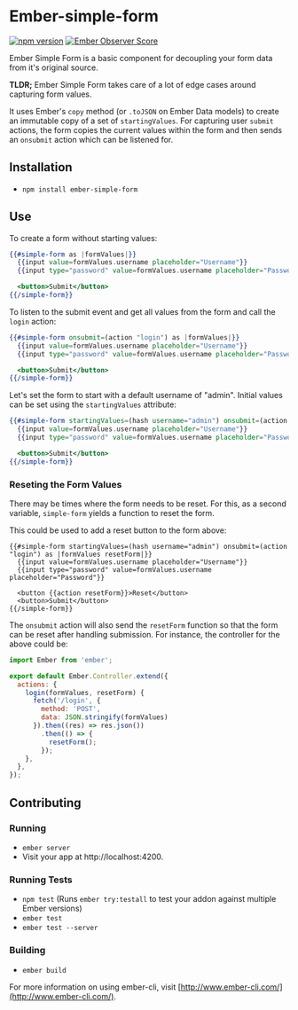 # Ember-simple-form

[![npm version](https://badge.fury.io/js/ember-simple-form.svg)](http://badge.fury.io/js/ember-simple-form)
[![Ember Observer Score](http://emberobserver.com/badges/ember-simple-form.svg)](http://emberobserver.com/addons/ember-simple-form)

Ember Simple Form is a basic component for decoupling your form data from it's original source.

**TLDR;** Ember Simple Form takes care of a lot of edge cases around capturing form values.


It uses Ember's `copy` method (or `.toJSON` on Ember Data models) to create an immutable copy of a set of `startingValues`.
For capturing user `submit` actions, the form copies the current values within the form and then sends an `onsubmit` action which can be listened for.

## Installation

* `npm install ember-simple-form`

## Use

To create a form without starting values:

```hbs
{{#simple-form as |formValues|}}
  {{input value=formValues.username placeholder="Username"}}
  {{input type="password" value=formValues.username placeholder="Password"}}

  <button>Submit</button>
{{/simple-form}}
```

To listen to the submit event and get all values from the form and call the `login` action:

```hbs
{{#simple-form onsubmit=(action "login") as |formValues|}}
  {{input value=formValues.username placeholder="Username"}}
  {{input type="password" value=formValues.username placeholder="Password"}}

  <button>Submit</button>
{{/simple-form}}
```

Let's set the form to start with a default username of "admin".
Initial values can be set using the `startingValues` attribute:

```hbs
{{#simple-form startingValues=(hash username="admin") onsubmit=(action "login") as |formValues|}}
  {{input value=formValues.username placeholder="Username"}}
  {{input type="password" value=formValues.username placeholder="Password"}}

  <button>Submit</button>
{{/simple-form}}
```

### Reseting the Form Values

There may be times where the form needs to be reset.
For this, as a second variable, `simple-form` yields a function to reset the form.

This could be used to add a reset button to the form above:

```htmlbars
{{#simple-form startingValues=(hash username="admin") onsubmit=(action "login") as |formValues resetForm|}}
  {{input value=formValues.username placeholder="Username"}}
  {{input type="password" value=formValues.username placeholder="Password"}}

  <button {{action resetForm}}>Reset</button>
  <button>Submit</button>
{{/simple-form}}
```

The `onsubmit` action will also send the `resetForm` function so that the form can be reset after handling submission.
For instance, the controller for the above could be:

```js
import Ember from 'ember';

export default Ember.Controller.extend({
  actions: {
    login(formValues, resetForm) {
      fetch('/login', {
        method: 'POST',
        data: JSON.stringify(formValues)
      }).then((res) => res.json())
        .then(() => {
          resetForm();
        });
    },
  },
});
```

## Contributing

### Running

* `ember server`
* Visit your app at http://localhost:4200.

### Running Tests

* `npm test` (Runs `ember try:testall` to test your addon against multiple Ember versions)
* `ember test`
* `ember test --server`

### Building

* `ember build`

For more information on using ember-cli, visit [http://www.ember-cli.com/](http://www.ember-cli.com/).
